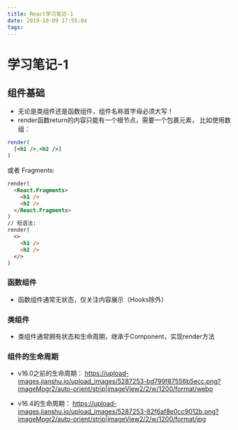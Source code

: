 ```yaml
---
title: React学习笔记-1
date: 2019-10-09 17:55:04
tags:
---
```


# 学习笔记-1

## 组件基础

- 无论是类组件还是函数组件，组件名称首字母必须大写！
- render函数return的内容只能有一个根节点，需要一个包裹元素，
比如使用数组：
```jsx
render(
  [<h1 />,<h2 />]
)
```
  或者 Fragments:
```html
render(
  <React.Fragments>
    <h1 />
    <h2 />
  </React.Fragments>
)
// 短语法:
render(
  <>
    <h1 />
    <h2 />
  </>
)

```



### 函数组件
- 函数组件通常无状态，仅关注内容展示（Hooks除外）

### 类组件

- 类组件通常拥有状态和生命周期，继承于Component，实现render方法


### 组件的生命周期

- v16.0之前的生命周期：
https://upload-images.jianshu.io/upload_images/5287253-bd799f87556b5ecc.png?imageMogr2/auto-orient/strip|imageView2/2/w/1200/format/webp

- v16.4的生命周期：
https://upload-images.jianshu.io/upload_images/5287253-82f6af8e0cc9012b.png?imageMogr2/auto-orient/strip|imageView2/2/w/1200/format/jpg



